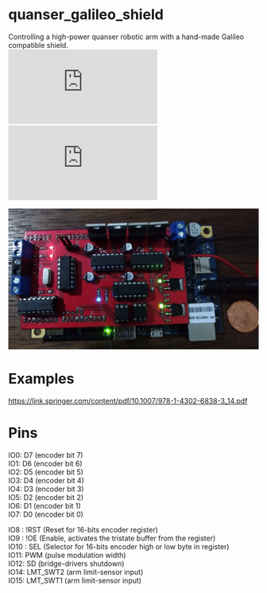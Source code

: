 # quanser_galileo_shield
Controlling a high-power quanser robotic arm with a hand-made Galileo compatible shield.  
![Shield Schematic](https://github.com/Zatura/quanser-galileo-shield/blob/master/hardware/schematic.pdf)  
![Report (portuguese)](https://github.com/Zatura/quanser-galileo-shield/blob/master/Projeto_Microcontroladores.pdf)  
  
![shield](https://github.com/Zatura/quanser-galileo-shield/blob/master/images/shield2.jpg) 
# Examples

https://link.springer.com/content/pdf/10.1007/978-1-4302-6838-3_14.pdf

# Pins

IO0: D7 (encoder bit 7)  
IO1: D6 (encoder bit 6)  
IO2: D5 (encoder bit 5)  
IO3: D4 (encoder bit 4)  
IO4: D3 (encoder bit 3)  
IO5: D2 (encoder bit 2)  
IO6: D1 (encoder bit 1)  
IO7: D0 (encoder bit 0)  

IO8 :  !RST (Reset for 16-bits encoder register)  
IO9 :  !OE (Enable, activates the tristate buffer from the register)  
IO10 :  SEL (Selector for 16-bits encoder high or low byte in register)  
IO11:  PWM (pulse modulation width)  
IO12: SD (bridge-drivers shutdown)  
IO14: LMT_SWT2 (arm limit-sensor input)  
IO15: LMT_SWT1 (arm limit-sensor input)  
